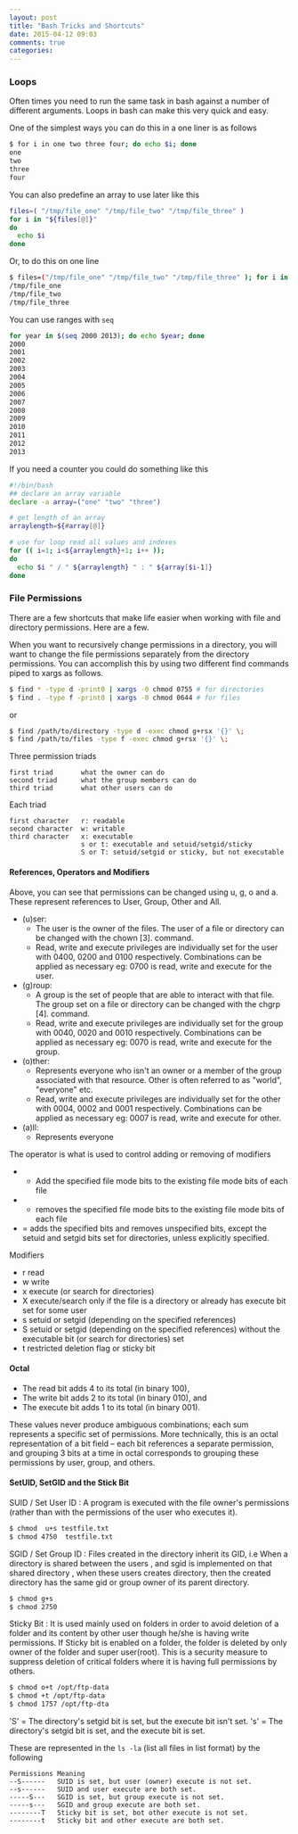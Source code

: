 ```yaml
---
layout: post
title: "Bash Tricks and Shortcuts"
date: 2015-04-12 09:03
comments: true
categories:
---
```


### Loops
Often times you need to run the same task in bash against a number of different arguments. Loops in bash can make this very quick and easy.

One of the simplest ways you can do this in a one liner is as follows
```bash
$ for i in one two three four; do echo $i; done
one
two
three
four
```

You can also predefine an array to use later like this
```bash
files=( "/tmp/file_one" "/tmp/file_two" "/tmp/file_three" )
for i in "${files[@]}"
do
  echo $i
done
```

Or, to do this on one line
```bash
$ files=("/tmp/file_one" "/tmp/file_two" "/tmp/file_three" ); for i in "${files[@]}"; do echo $i; done
/tmp/file_one
/tmp/file_two
/tmp/file_three
```

You can use ranges with `seq`
```bash
for year in $(seq 2000 2013); do echo $year; done
2000
2001
2002
2003
2004
2005
2006
2007
2008
2009
2010
2011
2012
2013
```

If you need a counter you could do something like this
```bash
#!/bin/bash
## declare an array variable
declare -a array=("one" "two" "three")

# get length of an array
arraylength=${#array[@]}

# use for loop read all values and indexes
for (( i=1; i<${arraylength}+1; i++ ));
do
  echo $i " / " ${arraylength} " : " ${array[$i-1]}
done
```

### File Permissions
There are a few shortcuts that make life easier when working with file and directory permissions. Here are a few.

When you want to recursively change permissions in a directory, you will want to change the file permissions separately from the directory permissions. You can accomplish this by using two different find commands piped to xargs as follows.
```bash
$ find * -type d -print0 | xargs -0 chmod 0755 # for directories
$ find . -type f -print0 | xargs -0 chmod 0644 # for files
```
or
```bash
$ find /path/to/directory -type d -exec chmod g+rsx '{}' \;
$ find /path/to/files -type f -exec chmod g+rsx '{}' \;
```

Three permission triads
```
first triad       what the owner can do
second triad      what the group members can do
third triad       what other users can do
```
Each triad
```
first character   r: readable
second character  w: writable
third character   x: executable
                  s or t: executable and setuid/setgid/sticky
                  S or T: setuid/setgid or sticky, but not executable
```

#### References, Operators and Modifiers
Above, you can see that permissions can be changed using u, g, o and a. These represent references to User, Group, Other and All.
+ (u)ser:
  + The user is the owner of the files. The user of a file or directory can be changed with the chown [3]. command.
  + Read, write and execute privileges are individually set for the user with 0400, 0200 and 0100 respectively. Combinations can be applied as necessary eg: 0700 is read, write and execute for the user.
+ (g)roup:
  + A group is the set of people that are able to interact with that file. The group set on a file or directory can be changed with the chgrp [4]. command.
  + Read, write and execute privileges are individually set for the group with 0040, 0020 and 0010 respectively. Combinations can be applied as necessary eg: 0070 is read, write and execute for the group.
+ (o)ther:
  + Represents everyone who isn't an owner or a member of the group associated with that resource. Other is often referred to as "world", "everyone" etc.
  + Read, write and execute privileges are individually set for the other with 0004, 0002 and 0001 respectively. Combinations can be applied as necessary eg: 0007 is read, write and execute for other.
+ (a)ll:
  + Represents everyone


The operator is what is used to control adding or removing of modifiers
+ + Add the specified file mode bits to the existing file mode bits of each file
+ - removes the specified file mode bits to the existing file mode bits of each file
+ = adds the specified bits and removes unspecified bits, except the setuid and setgid bits set for directories, unless explicitly specified.


Modifiers
+ r read
+ w write
+ x execute (or search for directories)
+ X execute/search only if the file is a directory or already has execute bit set for some user
+ s setuid or setgid (depending on the specified references)
+ S setuid or setgid (depending on the specified references) without the executable bit (or search for directories) set
+ t restricted deletion flag or sticky bit

#### Octal

+ The read bit adds 4 to its total (in binary 100),
+ The write bit adds 2 to its total (in binary 010), and
+ The execute bit adds 1 to its total (in binary 001).

These values never produce ambiguous combinations; each sum represents a specific set of permissions. More technically, this is an octal representation of a bit field – each bit references a separate permission, and grouping 3 bits at a time in octal corresponds to grouping these permissions by user, group, and others.


#### SetUID, SetGID and the Stick Bit
SUID / Set User ID : A program is executed with the file owner's permissions (rather than with the permissions of the user who executes it).

```bash
$ chmod  u+s testfile.txt
$ chmod 4750  testfile.txt
```

SGID / Set Group ID : Files created in the directory inherit its GID, i.e When a directory is shared between the users , and sgid is implemented on that shared directory , when these users creates  directory, then the created directory has the same gid or group owner of its parent directory.

```bash
$ chmod g+s
$ chmod 2750
```

Sticky Bit :  It is used mainly used on folders in order to avoid deletion of a folder and its content by other user though he/she is having write permissions. If Sticky bit is enabled on a folder, the folder is deleted by only owner of the folder and super user(root). This is a security measure to suppress deletion of critical folders where it is having full permissions by others.

```bash
$ chmod o+t /opt/ftp-data
$ chmod +t /opt/ftp-data
$ chmod 1757 /opt/ftp-dta
```

'S' = The directory's setgid bit is set, but the execute bit isn't set.
's' = The directory's setgid bit is set, and the execute bit is set.


These are represented in the `ls -la` (list all files in list format) by the following
```
Permissions Meaning
--S------   SUID is set, but user (owner) execute is not set.
--s------   SUID and user execute are both set.
-----S---   SGID is set, but group execute is not set.
-----s---   SGID and group execute are both set.
--------T   Sticky bit is set, bot other execute is not set.
--------t   Sticky bit and other execute are both set.
```
